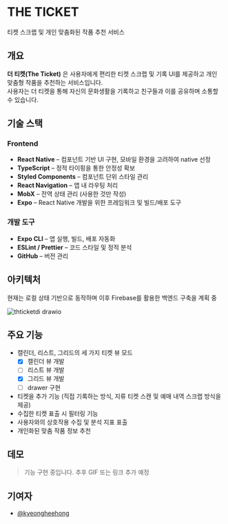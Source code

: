 # THE TICKET 

티켓 스크랩 및 개인 맞춤화된 작품 추천 서비스

## 개요
**더 티켓(The Ticket)** 은 사용자에게 편리한 티켓 스크랩 및 기록 UI를 제공하고 개인 맞춤형 작품을 추천하는 서비스입니다.  
사용자는 더 티켓을 통해 자신의 문화생활을 기록하고 친구들과 이를 공유하며 소통할 수 있습니다.

## 기술 스택

### Frontend

- **React Native** – 컴포넌트 기반 UI 구현, 모바일 환경을 고려하여 native 선정
- **TypeScript** – 정적 타이핑을 통한 안정성 확보
- **Styled Components** – 컴포넌트 단위 스타일 관리
- **React Navigation** – 앱 내 라우팅 처리
- **MobX** – 전역 상태 관리 (사용한 것만 작성)
- **Expo** – React Native 개발을 위한 프레임워크 및 빌드/배포 도구

### 개발 도구

- **Expo CLI** – 앱 실행, 빌드, 배포 자동화
- **ESLint / Prettier** – 코드 스타일 및 정적 분석
- **GitHub** – 버전 관리

## 아키텍처

현재는 로컬 상태 기반으로 동작하며 이후 Firebase를 활용한 백엔드 구축을 계획 중

![thticketdi drawio](https://github.com/user-attachments/assets/7b3eb517-a8fe-46ab-b0db-09cfcdebb43d)



## 주요 기능
- 캘린더, 리스트, 그리드의 세 가지 티켓 뷰 모드
  - [x] 캘린더 뷰 개발
  - [ ] 리스트 뷰 개발
  - [x] 그리드 뷰 개발
  - [ ] drawer 구현 
- 티켓을 추가 기능 (직접 기록하는 방식, 지류 티켓 스캔 및 예매 내역 스크랩 방식을 제공)
- 수집한 티켓 표출 시 필터링 기능
- 사용자와의 상호작용 수집 및 분석 지표 표출
- 개인화된 맞춤 작품 정보 추천

## 데모

> 기능 구현 중입니다. 추후 GIF 또는 링크 추가 예정

## 기여자

- [@kyeongheehong](https://github.com/codehkh)


